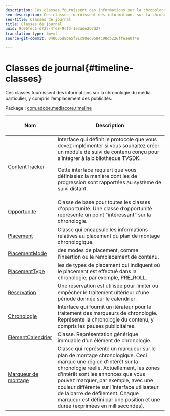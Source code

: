```yaml
---
description: Ces classes fournissent des informations sur la chronologie du média particulier, y compris l’emplacement des publicités.
seo-description: Ces classes fournissent des informations sur la chronologie du média particulier, y compris l’emplacement des publicités.
seo-title: Classes de journal
title: Classes de journal
uuid: 9c06fec1-d725-4fe8-9cf5-1e3ade2b7d27
translation-type: tm+mt
source-git-commit: 040655d8ba5f91c98ed0584c08db226ffe1e0f4e

---
```



# Classes de journal{#timeline-classes}

Ces classes fournissent des informations sur la chronologie du média particulier, y compris l’emplacement des publicités.

Package : [com.adobe.mediacore.timeline](https://help.adobe.com/en_US/primetime/api/psdk/asdoc-dhls_1.4/com/adobe/mediacore/timeline/package-detail.html)

<table frame="all" colsep="1" rowsep="1" id="table_6752E908BA6546549619994A3F7D5F87"> 
 <thead> 
  <tr rowsep="1"> 
   <th colname="1" class="entry"> Nom </th> 
   <th colname="2" class="entry"> <p>Description </p> </th> 
  </tr> 
 </thead>
 <tbody> 
  <tr rowsep="1"> 
   <td colname="1"> <span class="codeph"> <a href="https://help.adobe.com/en_US/primetime/api/psdk/asdoc-dhls_1.4/com/adobe/mediacore/timeline/ContentTracker.html" format="html" scope="external"> ContentTracker </a></span> </td> 
   <td colname="2"> Interface qui définit le protocole que vous devez implémenter si vous souhaitez créer un module de suivi de contenu conçu pour s’intégrer à la bibliothèque TVSDK. <p>Cette interface requiert que vous définissiez la manière dont les  de progression sont rapportées au système de suivi distant. </p> </td> 
  </tr> 
  <tr rowsep="1"> 
   <td colname="1"> <span class="codeph"> <a href="https://help.adobe.com/en_US/primetime/api/psdk/asdoc-dhls_1.4/com/adobe/mediacore/timeline/Opportunity.html" format="html" scope="external"> Opportunité </a></span> </td> 
   <td colname="2"> Classe de base pour toutes les classes d'opportunité. Une classe d’opportunité représente un point "intéressant" sur la chronologie. </td> 
  </tr> 
  <tr rowsep="1"> 
   <td colname="1"> <span class="codeph"> <a href="https://help.adobe.com/en_US/primetime/api/psdk/asdoc-dhls_1.4/com/adobe/mediacore/timeline/Placement.html" format="html" scope="external"> Placement </a></span> </td> 
   <td colname="2"> Classe qui encapsule les informations relatives au placement du plan de montage chronologique. </td> 
  </tr> 
  <tr rowsep="1"> 
   <td colname="1"> <span class="codeph"> <a href="https://help.adobe.com/en_US/primetime/api/psdk/asdoc-dhls_1.4/com/adobe/mediacore/timeline/PlacementMode.html" format="html" scope="external"> PlacementMode </a></span> </td> 
   <td colname="2">  des modes de placement, comme l’insertion ou le remplacement de contenu. </td> 
  </tr> 
  <tr rowsep="1"> 
   <td colname="1"> <span class="codeph"> <a href="https://help.adobe.com/en_US/primetime/api/psdk/asdoc-dhls_1.4/com/adobe/mediacore/timeline/PlacementType.html" format="html" scope="external"> PlacementType </a></span> </td> 
   <td colname="2"> les  de types de placement qui indiquent où le placement est effectué dans la chronologie; par exemple, PRE_ROLL. </td> 
  </tr> 
  <tr rowsep="1"> 
   <td colname="1"> <span class="codeph"> <a href="https://help.adobe.com/en_US/primetime/api/psdk/asdoc-dhls_1.4/com/adobe/mediacore/timeline/Reservation.html" format="html" scope="external"> Réservation </a></span> </td> 
   <td colname="2"> Une réservation est utilisée pour limiter ou empêcher le traitement ultérieur d'une période donnée sur le calendrier. </td> 
  </tr> 
  <tr rowsep="1"> 
   <td colname="1"> <span class="codeph"> <a href="https://help.adobe.com/en_US/primetime/api/psdk/asdoc-dhls_1.4/com/adobe/mediacore/timeline/Timeline.html" format="html" scope="external"> Chronologie </a></span> </td> 
   <td colname="2"> Interface qui fournit un itérateur pour le traitement des marqueurs de chronologie. Représente la chronologie du contenu, y compris les pauses publicitaires. </td> 
  </tr> 
  <tr rowsep="1"> 
   <td colname="1"> <span class="codeph"> <a href="https://help.adobe.com/en_US/primetime/api/psdk/asdoc-dhls_1.4/com/adobe/mediacore/timeline/TimelineItem.html" format="html" scope="external"> ElémentCalendrier </a></span> </td> 
   <td colname="2"> Classe. Représentation générique immuable d’un élément de chronologie. </td> 
  </tr> 
  <tr rowsep="1"> 
   <td colname="1"> <span class="codeph"> <a href="https://help.adobe.com/en_US/primetime/api/psdk/asdoc-dhls_1.4/com/adobe/mediacore/timeline/TimelineMarker.html" format="html" scope="external"> Marqueur de montage </a></span> </td> 
   <td colname="2"> Classe qui représente un marqueur sur le plan de montage chronologique. Ceci marque une région d’intérêt sur la chronologie réelle. Actuellement, les zones d’intérêt sont les annonces que vous pouvez marquer, par exemple, avec une couleur différente sur l’interface utilisateur de la barre de défilement. Chaque marqueur est défini par une position et une durée (exprimées en millisecondes). </td> 
  </tr> 
 </tbody> 
</table>

